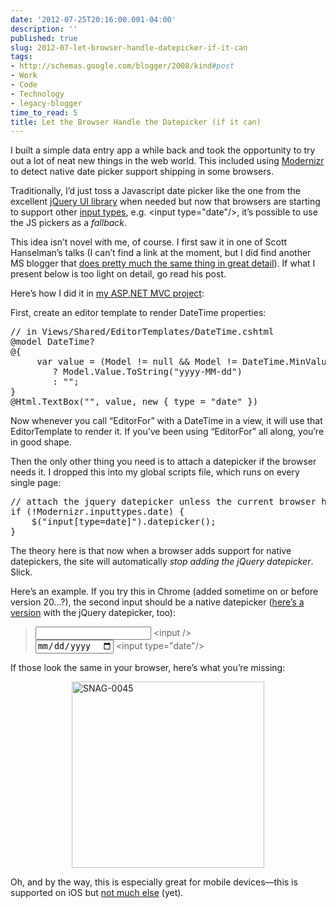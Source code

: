 ```yaml
---
date: '2012-07-25T20:16:00.001-04:00'
description: ''
published: true
slug: 2012-07-let-browser-handle-datepicker-if-it-can
tags:
- http://schemas.google.com/blogger/2008/kind#post
- Work
- Code
- Technology
- legacy-blogger
time_to_read: 5
title: Let the Browser Handle the Datepicker (if it can)
---
```


<p>I built a simple data entry app a while back and took the opportunity to try out a lot of neat new things in the web world. This included using <a href="http://modernizr.com/">Modernizr</a> to detect native date picker support shipping in some browsers.</p><p>Traditionally, I’d just toss a Javascript date picker like the one from the excellent <a href="http://jqueryui.com/demos/datepicker/">jQuery UI library</a> when needed but now that browsers are starting to support other <a href="http://www.w3.org/TR/html-markup/input.html#input">input types</a>, e.g. &lt;input type="date"/&gt;, it’s possible to use the JS pickers as a <em>fallback</em>.</p><p>This idea isn’t novel with me, of course. I first saw it in one of Scott Hanselman’s talks (I can’t find a link at the moment, but I did find another MS blogger that <a href="http://www.asp.net/mvc/tutorials/javascript/using-the-html5-and-jquery-ui-datepicker-popup-calendar-with-aspnet-mvc/using-the-html5-and-jquery-ui-datepicker-popup-calendar-with-aspnet-mvc-part-4">does pretty much the same thing in great detail</a>). If what I present below is too light on detail, go read his post.</p><p>Here’s how I did it in <a href="https://github.com/mharen/service-tracker/">my ASP.NET MVC project</a>:</p><p>First, create an editor template to render DateTime properties:</p><pre class="csharpcode"><span class="rem">// in Views/Shared/EditorTemplates/DateTime.cshtml</span>
﻿@model DateTime?
@{ 
     var <span class="kwrd">value</span> = (Model != <span class="kwrd">null</span> &amp;&amp; Model != DateTime.MinValue)
        ? Model.Value.ToString(<span class="str">"yyyy-MM-dd"</span>) 
        : <span class="str">""</span>; 
}
@Html.TextBox(<span class="str">""</span>, <span class="kwrd">value</span>, <span class="kwrd">new</span> { type = <span class="str">"date"</span> })</pre><p>Now whenever you call “EditorFor” with a DateTime in a view, it will use that EditorTemplate to render it. If you’ve been using “EditorFor” all along, you’re in good shape.</p><p>Then the only other thing you need is to attach a datepicker if the browser needs it. I dropped this into my global scripts file, which runs on every single page:</p><pre class="csharpcode"><span class="rem">// attach the jquery datepicker unless the current browser has one</span>
<span class="kwrd">if</span> (!Modernizr.inputtypes.date) {
    $(<span class="str">"input[type=date]"</span>).datepicker();
}</pre><p>The theory here is that now when a browser adds support for native datepickers, the site will automatically <em>stop adding the jQuery datepicker</em>. Slick.</p><p>Here’s an example. If you try this in Chrome (added sometime on or before version 20…?), the second input should be a native datepicker (<a href="http://jsfiddle.net/Qbj9e/">here’s a version</a> with the jQuery datepicker, too):</p><blockquote><input /> &lt;input /&gt;<br /><input type="date" /> &lt;input type="date"/&gt;</blockquote><p>If those look the same in your browser, here’s what you’re missing:</p><p><a href="http://lh5.ggpht.com/-QiI4P1QUkMU/UBCMWJXcxvI/AAAAAAAAE1Y/hd1oswxA72A/s1600-h/SNAG-0045%25255B3%25255D.png"><img alt="SNAG-0045" height="298" src="http://lh6.ggpht.com/-FdQMaMwRuNM/UBCMWmRH_qI/AAAAAAAAE1g/WCPnATS9Va8/SNAG-0045_thumb%25255B1%25255D.png" style="display: block; float: none; margin: 3px auto;" title="SNAG-0045" width="308" /></a></p><p>Oh, and by the way, this is especially great for mobile devices—this is supported on iOS but <a href="http://caniuse.com/#feat=input-datetime">not much else</a> (yet).</p>